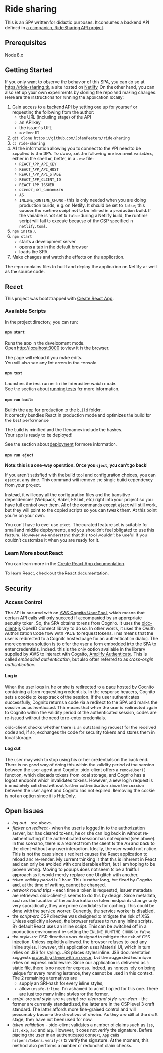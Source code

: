 # Ride sharing

This is an SPA written for didactic purposes. It consumes a backend API defined in [a companion, Ride Sharing API project](https://github.com/JohanPeeters/rides-api).

## Prerequisites

Node 8.x

## Getting Started

If you only want to observe the behavior of this SPA, you can do so at https://ride-sharing.tk, a site hosted on [Netlify](https://netlify.com). On the other hand, you can also set up your own experiments by cloning the repo and making changes. Here are the instructions for running the application locally:

1. Gain access to a backend API by setting one up for yourself or requesting the following from the author:
   * the URL (including stage) of the API
   * an API key
   * the issuer's URL
   * a client ID
1. `git clone https://github.com/JohanPeeters/ride-sharing`
1. `cd ride-sharing`
1. All the information allowing you to connect to the API need to be supplied to the SPA. To do so, set the following environment variables, either in the shell or, better, in a `.env` file:
   * `REACT_APP_API_KEY`
   * `REACT_APP_API_HOST`
   * `REACT_APP_API_STAGE`
   * `REACT_APP_CLIENT_ID`
   * `REACT_APP_ISSUER`
   * `REPORT_URI_SUBDOMAIN`
   * `AS`
   * `INLINE_RUNTIME_CHUNK` - this is only needed when you are doing production builds, e.g. on Netlify. It should be set to `false`; this causes the runtime script not to be inlined in a production build. If the variable is not set to `false` during a Netlify build, the runtime script will fail to execute because of the CSP specified in `netlify.toml`.
1. `npm install`
1. `npm start`
   * starts a development server
   * opens a tab in the default browser
   * loads the SPA.
1. Make changes and watch the effects on the application.

The repo contains files to build and deploy the application on Netlify as well as the source code.

## React

This project was bootstrapped with [Create React App](https://github.com/facebook/create-react-app).

### Available Scripts

In the project directory, you can run:

#### `npm start`

Runs the app in the development mode.<br>
Open [http://localhost:3000](http://localhost:3000) to view it in the browser.

The page will reload if you make edits.<br>
You will also see any lint errors in the console.

#### `npm test`

Launches the test runner in the interactive watch mode.<br>
See the section about [running tests](https://facebook.github.io/create-react-app/docs/running-tests) for more information.

#### `npm run build`

Builds the app for production to the `build` folder.<br>
It correctly bundles React in production mode and optimizes the build for the best performance.

The build is minified and the filenames include the hashes.<br>
Your app is ready to be deployed!

See the section about [deployment](https://facebook.github.io/create-react-app/docs/deployment) for more information.

#### `npm run eject`

**Note: this is a one-way operation. Once you `eject`, you can’t go back!**

If you aren’t satisfied with the build tool and configuration choices, you can `eject` at any time. This command will remove the single build dependency from your project.

Instead, it will copy all the configuration files and the transitive dependencies (Webpack, Babel, ESLint, etc) right into your project so you have full control over them. All of the commands except `eject` will still work, but they will point to the copied scripts so you can tweak them. At this point you’re on your own.

You don’t have to ever use `eject`. The curated feature set is suitable for small and middle deployments, and you shouldn’t feel obligated to use this feature. However we understand that this tool wouldn’t be useful if you couldn’t customize it when you are ready for it.

### Learn More about React

You can learn more in the [Create React App documentation](https://facebook.github.io/create-react-app/docs/getting-started).

To learn React, check out the [React documentation](https://reactjs.org/).

## Security

### Access Control

The API is secured with an [AWS Cognito User Pool](https://docs.aws.amazon.com/cognito), which means that certain API calls will only succeed if accompanied by an appropriate security token. So, the SPA obtains tokens from Cognito. It uses the [oidc-client-js](https://github.com/IdentityModel/oidc-client-js) OpenID Connect library to do so. In other words, it uses the OAuth Authorization Code flow with PKCE to request tokens. This means that the user is redirected to a Cognito hosted page for an authentication dialog. The more common solution is to offer the user a form embedded into the SPA to enter credentials. Indeed, this is the only option available in the library supplied by AWS to interact with Cognito, [Amplify Authenticate](https://aws-amplify.github.io/docs/js/authentication). This is called *embedded authentication*, but also often referred to as *cross-origin authentication*.

#### Log in

When the user logs in, he or she is redirected to a page hosted by Cognito containing a form requesting credentials. In the response headers, Cognito sets a cookie to keep track of the session. If the user authenticates successfully, Cognito returns a code via a redirect to the SPA and marks the session as authenticated. This means that when the user is redirected again to Cognito within the validity period of the authenticated session, codes are re-issued without the need to re-enter credentials.

oidc-client checks whether there is an outstanding request for the received code and, if so, exchanges the code for security tokens and stores them in local storage.

#### Log out

The user may wish to stop using his or her credentials on the back end. There is no good way of doing this within the validity period of the session between the user agent and Cognito: oidc-client offers a `removeUser()` function, which discards tokens from local storage, and Cognito has a logout endpoint which invalidates tokens. However, a new login request is immediately satisfied without further authentication since the session between the user agent and Cognito has not expired. Removing the cookie is not an option since it is HttpOnly.

## Open Issues

* *log out* - see above.
* *flicker on redirect* - when the user is logged in to the authorization server, but has cleared tokens, he or she can log back in without re-authenticating if the authenticated session has not expired (see above). In this scenario, there is a redirect from the client to the AS and back to the client without any user interaction. Ideally, the user would not notice. This is not the case since a redirect causes the React application to reload and re-render. My current thinking is that this is inherent in React and can only be avoided with considerable effort, but I am hoping to be proven wrong. Moving to popups does not seem to be a fruitful approach as it would merely replace one UI glitch with another.
* *token validity period* is 1 hour. This is rather long, but fixed by Cognito and, at the time of writing, cannot be changed.
* *network round trips* - each time a token is requested, issuer metadata are retrieved. oidc-client-js seems to do this by design. Since metadata, such as the location of the authorization or token endpoints change only very sporadically, they are prime candidates for caching. This could be done with the service worker. Currently, the service worker is disabled.
* the *script-src* CSP directive was designed to mitigate the risk of XSS. Unless explicitly allowed, the browser refuses to run any inline scripts. By default React uses an inline script. This can be switched off in a production environment by setting the `INLINE_RUNTIME_CHUNK` to `false`.
* the *style-src* CSP directives was designed to mitigate the risk of CSS injection. Unless explicitly allowed, the browser refuses to load any inline styles. However, this application uses Material UI, which in turn relies on JSS for styling. JSS places styles inline. JSS documentation suggests [protecting these with a nonce](https://cssinjs.org/csp?v=v10.0.0-alpha.7), but the suggested technique relies on express middleware. Since our application is delivered as a static file, there is no need for express. Indeed, as nonces rely on being unique for every running instance, they cannot be used in this context. The 2 remaining alternatives are
   * supply an SRI-hash for every inline styles,
   * allow `unsafe-inline`.
I'm ashamed to admit I opted for this one. There are just too many inline styles for the former.
* *script-src and style-src vs script-src-elem and style-src-elem* - the former are currently standardized, the latter are in the CSP level 3 draft standard. The latter affords more fine-grained control and will presumably become the directives of choice. As they are still at the draft stage, they have not been used for now.
* *token validation* - oidc-client validates a number of claims such as `iss`, `iat`, `exp`, `aud` and `azp`. However, it does not verify the signature. Before placing the user in an authenticated context, `App` calls `helpers/tokens.verify()` to verify the signature. At the moment, this method also performs a number of redundant claim checks.
